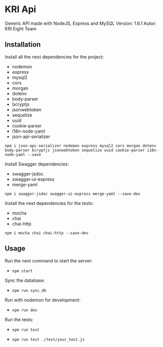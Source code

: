 # KRI Api
Generic API made with NodeJS, Express and MySQL
Version: 1.6.1
Autor: KRI Eight Team

## Installation
Install all the next dependencies for the project:
- nodemon
- express
- mysql2
- cors
- morgan
- dotenv
- body-parser
- bcryptjs
- jsonwebtoken
- sequelize
- uuid
- cookie-parser
- i18n-node-yaml
- json-api-serializer

```npm i json-api-serializer nodemon express mysql2 cors morgan dotenv body-parser bcryptjs jsonwebtoken sequelize uuid cookie-parser i18n-node-yaml --save```

Install Swagger dependencies:
- swagger-jsdoc
- swagger-ui-express
- merge-yaml

```npm i swagger-jsdoc swagger-ui-express merge-yaml --save-dev```

Install the next dependencies for the tests:
- mocha
- chai
- chai-http

```npm i mocha chai chai-http --save-dev```

## Usage
Run the next command to start the server:
- ```npm start```

Sync the database:
- ```npm run sync_db```

Run with nodemon for development:
- ```npm run dev```

Run the tests:
- ```npm run test```

- ```npm run test ./test/your_test.js```

